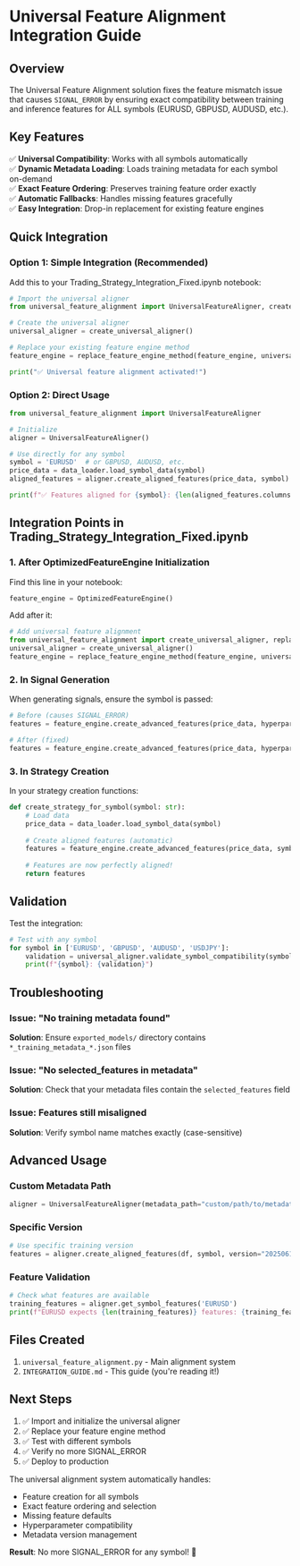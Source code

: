 # Universal Feature Alignment Integration Guide

## Overview

The Universal Feature Alignment solution fixes the feature mismatch issue that causes `SIGNAL_ERROR` by ensuring exact compatibility between training and inference features for ALL symbols (EURUSD, GBPUSD, AUDUSD, etc.).

## Key Features

✅ **Universal Compatibility**: Works with all symbols automatically  
✅ **Dynamic Metadata Loading**: Loads training metadata for each symbol on-demand  
✅ **Exact Feature Ordering**: Preserves training feature order exactly  
✅ **Automatic Fallbacks**: Handles missing features gracefully  
✅ **Easy Integration**: Drop-in replacement for existing feature engines  

## Quick Integration

### Option 1: Simple Integration (Recommended)

Add this to your Trading_Strategy_Integration_Fixed.ipynb notebook:

```python
# Import the universal aligner
from universal_feature_alignment import UniversalFeatureAligner, create_universal_aligner, replace_feature_engine_method

# Create the universal aligner
universal_aligner = create_universal_aligner()

# Replace your existing feature engine method
feature_engine = replace_feature_engine_method(feature_engine, universal_aligner)

print("✅ Universal feature alignment activated!")
```

### Option 2: Direct Usage

```python
from universal_feature_alignment import UniversalFeatureAligner

# Initialize
aligner = UniversalFeatureAligner()

# Use directly for any symbol
symbol = 'EURUSD'  # or GBPUSD, AUDUSD, etc.
price_data = data_loader.load_symbol_data(symbol)
aligned_features = aligner.create_aligned_features(price_data, symbol)

print(f"✅ Features aligned for {symbol}: {len(aligned_features.columns)} features")
```

## Integration Points in Trading_Strategy_Integration_Fixed.ipynb

### 1. After OptimizedFeatureEngine Initialization

Find this line in your notebook:
```python
feature_engine = OptimizedFeatureEngine()
```

Add after it:
```python
# Add universal feature alignment
from universal_feature_alignment import create_universal_aligner, replace_feature_engine_method
universal_aligner = create_universal_aligner()
feature_engine = replace_feature_engine_method(feature_engine, universal_aligner)
```

### 2. In Signal Generation

When generating signals, ensure the symbol is passed:

```python
# Before (causes SIGNAL_ERROR)
features = feature_engine.create_advanced_features(price_data, hyperparameters)

# After (fixed)
features = feature_engine.create_advanced_features(price_data, hyperparameters, symbol=symbol)
```

### 3. In Strategy Creation

In your strategy creation functions:

```python
def create_strategy_for_symbol(symbol: str):
    # Load data
    price_data = data_loader.load_symbol_data(symbol)
    
    # Create aligned features (automatic)
    features = feature_engine.create_advanced_features(price_data, symbol=symbol)
    
    # Features are now perfectly aligned!
    return features
```

## Validation

Test the integration:

```python
# Test with any symbol
for symbol in ['EURUSD', 'GBPUSD', 'AUDUSD', 'USDJPY']:
    validation = universal_aligner.validate_symbol_compatibility(symbol)
    print(f"{symbol}: {validation}")
```

## Troubleshooting

### Issue: "No training metadata found"
**Solution**: Ensure `exported_models/` directory contains `*_training_metadata_*.json` files

### Issue: "No selected_features in metadata" 
**Solution**: Check that your metadata files contain the `selected_features` field

### Issue: Features still misaligned
**Solution**: Verify symbol name matches exactly (case-sensitive)

## Advanced Usage

### Custom Metadata Path

```python
aligner = UniversalFeatureAligner(metadata_path="custom/path/to/metadata")
```

### Specific Version

```python
# Use specific training version
features = aligner.create_aligned_features(df, symbol, version="20250616_212027")
```

### Feature Validation

```python
# Check what features are available
training_features = aligner.get_symbol_features('EURUSD')
print(f"EURUSD expects {len(training_features)} features: {training_features}")
```

## Files Created

1. `universal_feature_alignment.py` - Main alignment system
2. `INTEGRATION_GUIDE.md` - This guide (you're reading it!)

## Next Steps

1. ✅ Import and initialize the universal aligner
2. ✅ Replace your feature engine method
3. ✅ Test with different symbols
4. ✅ Verify no more SIGNAL_ERROR
5. ✅ Deploy to production

The universal alignment system automatically handles:
- Feature creation for all symbols
- Exact feature ordering and selection
- Missing feature defaults
- Hyperparameter compatibility
- Metadata version management

**Result**: No more SIGNAL_ERROR for any symbol! 🎉